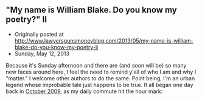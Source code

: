 ## "My name is William Blake. Do you know my poetry?" II

 * Originally posted at http://www.lawyersgunsmoneyblog.com/2013/05/my-name-is-william-blake-do-you-know-my-poetry-ii
 * Sunday, May 12, 2013

Because it's Sunday afternoon and there are (and soon will be) so many new  faces around here, I feel the need to remind y'all of who I am and why I  "matter." I welcome other authors to do the same. Point being, I'm an  urban legend whose improbable tale just happens to be true. It all began  one day back in [October 2009](http://acephalous.typepad.com/acephalous/2009/10/nonono.html), as my daily commute hit the hour mark:
